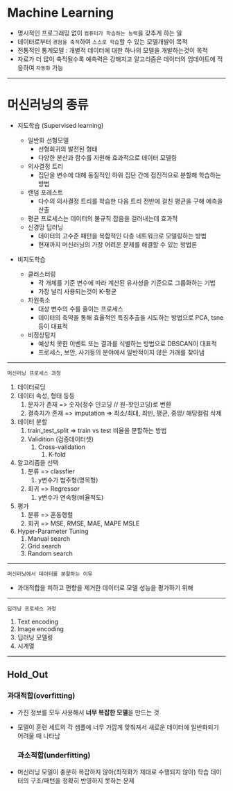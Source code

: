# Machine Learning

- 명시적인 프로그래밍 없이 `컴퓨터가 학습하는 능력`을 갖추게 하는 일
- 데이터로부터 `경험을 축적`하여 `스스로 학습`할 수 있는 모델개발이 목적
- 전통적인 통계모델 : 개별적 데이터에 대한 하나의 모델을 개발하는것이 목적
- 자료가 더 많이 축적될수록 예측력은 강해지고 알고리즘은 데이터의 업데이트에 적응하여 `자동화` 가능

---

# 머신러닝의 종류
- 지도학습 (Supervised learning)
  - 일반화 선형모델
    - 선형회귀의 발전된 형태
    - 다양한 분산과 함수를 지원해 효과적으로 데이터 모델링
  - 의사결정 트리
    - 집단을 변수에 대해 동질적인 하위 집단 간에 점진적으로 분할해 학습하는 방법
  - 랜덤 포레스트
    - 다수의 의사결정 트리를 학습한 다음 트리 전반에 걸친 평균을 구해 예측을 산출
  - 평균 프로세스는 데이터의 불규칙 잡음을 걸러내는데 효과적
  - 신경망 딥러닝
    - 데이터의 고수준 패턴을 복합적인 다층 네트워크로 모델링하는 방법
    - 현재까지 머신러닝의 가장 어려운 문제를 해결할 수 있는 방법론


- 비지도학습
    - 클러스터링
      - 각 개체를 기준 변수에 따라 계산된 유사성을 기준으로 그룹화하는 기법
      - 가장 널리 사용되는것이 K-평균
    - 차원축소
      - 대상 변수의 수를 줄이는 프로세스
      - 데이터의 축약을 통해 효율적인 특징추출을 시도하는 방법으로 PCA, tsne등이 대표적
    - 비정상탐지
      - 예상치 못한 이벤트 또는 결과를 식별하는 방법으로 DBSCAN이 대표적
      - 프로세스, 보안, 사기등의 분야에서 일반적이지 않은 거래를 찾아냄


---
`머신러닝 프로세스 과정`
1. 데이터로딩
2. 데이터 속성, 형태 등등
   1. 문자가 존재 => 숫자(정수 인코딩 // 원-핫인코딩)로 변환
   2. 결측치가 존재 => imputation => 최소/최대, 최빈, 평균, 중앙/ 해당컬럼 삭제
3. 데이터 분할
   1. train_test_split => train vs test 비율을 분할하는 방법
   2. Validition (검증데이터셋)
      1. Cross-validation
         1. K-fold
4. 알고리즘을 선택 
   1. 분류 => classfier 
      1. y변수가 범주형(명목형)
   2. 회귀 => Regressor
      1. y변수가 연속형(비율척도)
5. 평가 
   1. 분류 => 혼동행렬
   2. 회귀 => MSE, RMSE, MAE, MAPE MSLE
6. Hyper-Parameter Tuning
   1. Manual search
   2. Grid search
   3. Random search

---


`머신러닝에서 데이터를 분할하는 이유`
- 과대적합을 피하고 편향을 제거한 데이터로 모델 성능을 평가하기 위해

---

`딥러닝 프로세스 과정`
1. Text encoding
2. Image encoding
3. 딥러닝 모델링
4. 시계열

---
## Hold_Out


  ### 과대적합(overfitting)
- 가진 정보를 모두 사용해서 **너무 복잡한 모델**을 만드는 것
- 모델이 훈련 세트의 각 샘플에 너무 가깝게 맞춰져서 새로운 데이터에 일반화되기 어려울 때 나타남


  ### 과소적합(underfitting)
- 머신러닝 모델이 충분히 복잡하지 않아(최적화가 제대로 수행되지 않아) 학습 데이터의 구조/패턴을 정확히 반영하지 못하는 문제